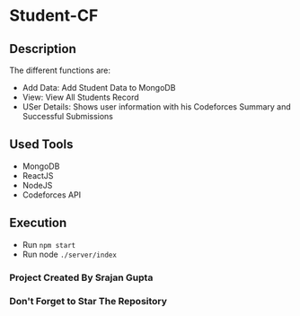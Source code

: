 # Student-CF
## Description
The different functions are:
* Add Data: Add Student Data to MongoDB
* View: View All Students Record
* USer Details: Shows user information with his Codeforces Summary and Successful Submissions
## Used Tools
* MongoDB
* ReactJS
* NodeJS
* Codeforces API
## Execution
* Run `npm start` 
* Run node `./server/index`
### Project Created By Srajan Gupta
### Don't Forget to Star The Repository